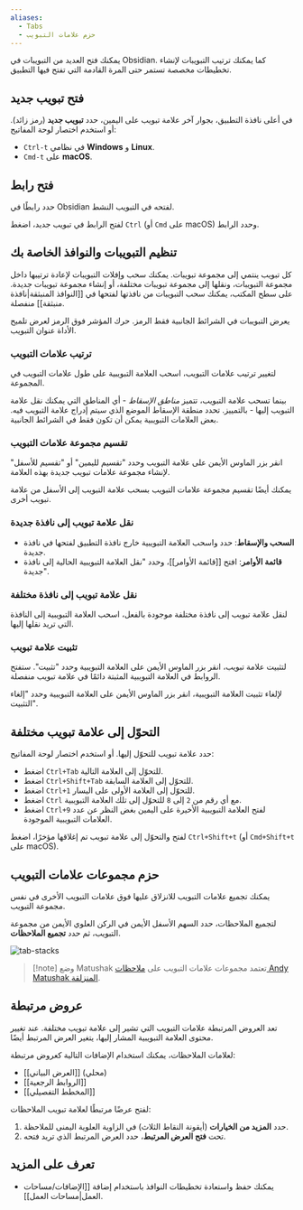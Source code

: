 ```yaml
---
aliases:
  - Tabs
  - حزم علامات التبويب
---
```


يمكنك فتح العديد من التبويبات في Obsidian. كما يمكنك ترتيب التبويبات لإنشاء تخطيطات مخصصة تستمر حتى المرة القادمة التي تفتح فيها التطبيق.

## فتح تبويب جديد

في أعلى نافذة التطبيق، بجوار آخر علامة تبويب على اليمين، حدد **تبويب جديد** (رمز زائد). أو استخدم اختصار لوحة المفاتيح:

- `Ctrl-t` في نظامي **Windows** و **Linux**.
- `Cmd-t` على **macOS**.

## فتح رابط

حدد رابطًا في Obsidian لفتحه في التبويب النشط.

لفتح الرابط في تبويب جديد، اضغط `Ctrl` (أو `Cmd` على macOS) وحدد الرابط.

## تنظيم التبويبات والنوافذ الخاصة بك

كل تبويب ينتمي إلى مجموعة تبويبات. يمكنك سحب وإفلات التبويبات لإعادة ترتيبها داخل مجموعة التبويبات، ونقلها إلى مجموعة تبويبات مختلفة، أو إنشاء مجموعة تبويبات جديدة. على سطح المكتب، يمكنك سحب التبويبات من نافذتها لفتحها في [[النوافذ المنبثقة|نافذة منبثقة]] منفصلة.

يعرض التبويبات في الشرائط الجانبية فقط الرمز. حرك المؤشر فوق الرمز لعرض تلميح الأداة عنوان التبويب.

### ترتيب علامات التبويب

لتغيير ترتيب علامات التبويب، اسحب العلامة التبويبية على طول علامات التبويب في المجموعة.

بينما تسحب علامة التبويب، تتميز _مناطق الإسقاط_ - أي المناطق التي يمكنك نقل علامة التبويب إليها - بالتمييز. تحدد منطقة الإسقاط الموضع الذي سيتم إدراج علامة التبويب فيه. بعض العلامات التبويبية يمكن أن تكون فقط في الشرائط الجانبية.

### تقسيم مجموعة علامات التبويب

انقر بزر الماوس الأيمن على علامة التبويب وحدد "تقسيم لليمين" أو "تقسيم للأسفل" لإنشاء مجموعة علامات تبويب جديدة بهذه العلامة.

يمكنك أيضًا تقسيم مجموعة علامات التبويب بسحب علامة التبويب إلى الأسفل من علامة تبويب أخرى.

### نقل علامة تبويب إلى نافذة جديدة

- **السحب والإسقاط**:
  حدد واسحب العلامة التبويبية خارج نافذة التطبيق لفتحها في نافذة جديدة.
- **قائمة الأوامر**:
  افتح [[قائمة الأوامر]]، وحدد "نقل العلامة التبويبية الحالية إلى نافذة جديدة".

### نقل علامة تبويب إلى نافذة مختلفة

لنقل علامة تبويب إلى نافذة مختلفة موجودة بالفعل، اسحب العلامة التبويبية إلى النافذة التي تريد نقلها إليها.

### تثبيت علامة تبويب

لتثبيت علامة تبويب، انقر بزر الماوس الأيمن على العلامة التبويبية وحدد "تثبيت". ستفتح الروابط في العلامة التبويبية المثبتة دائمًا في علامة تبويب منفصلة.

لإلغاء تثبيت العلامة التبويبية، انقر بزر الماوس الأيمن على العلامة التبويبية وحدد "إلغاء التثبيت".

## التحوّل إلى علامة تبويب مختلفة

حدد علامة تبويب للتحوّل إليها. أو استخدم اختصار لوحة المفاتيح:

- اضغط `Ctrl+Tab` للتحوّل إلى العلامة التالية.
- اضغط `Ctrl+Shift+Tab` للتحوّل إلى العلامة السابقة.
- اضغط `Ctrl+1` للتحوّل إلى العلامة الأولى على اليسار.
- اضغط `Ctrl` مع أي رقم من `2` إلى `8` للتحوّل إلى تلك العلامة التبويبية.
- اضغط `Ctrl+9` لفتح العلامة التبويبية الأخيرة على اليمين بغض النظر عن عدد العلامات التبويبية الموجودة.

لفتح والتحوّل إلى علامة تبويب تم إغلاقها مؤخرًا، اضغط `Ctrl+Shift+t` (أو `Cmd+Shift+t` على macOS).

## حزم مجموعات علامات التبويب

يمكنك تجميع علامات التبويب للانزلاق عليها فوق علامات التبويب الأخرى في نفس مجموعة التبويب.

لتجميع الملاحظات، حدد السهم الأسفل الأيمن في الركن العلوي الأيمن من مجموعة التبويب، ثم حدد **تجميع الملاحظات**.

![tab-stacks](https://user-images.githubusercontent.com/693981/188205363-0f24b2a5-3706-4a8c-b38b-7a66baa68ce6.gif)

> [!note] وضع Matushak
> تعتمد مجموعات علامات التبويب على [ملاحظات Andy Matushak المنزلقة](https://notes.andymatuschak.org/).

## عروض مرتبطة

تعد العروض المرتبطة علامات التبويب التي تشير إلى علامة تبويب مختلفة. عند تغيير محتوى العلامة التبويبية المشار إليها، يتغير العرض المرتبط أيضًا.

لعلامات الملاحظات، يمكنك استخدام الإضافات التالية كعروض مرتبطة:

- [[العرض البياني]] (محلي)
- [[الروابط الرجعية]]
- [[المخطط التفصيلي]]

لفتح عرضًا مرتبطًا لعلامة تبويب الملاحظات:

1. حدد **المزيد من الخيارات** (أيقونة النقاط الثلاث) في الزاوية العلوية اليمنى للملاحظة.
2. تحت **فتح العرض المرتبط**، حدد العرض المرتبط الذي تريد فتحه.

## تعرف على المزيد

- يمكنك حفظ واستعادة تخطيطات النوافذ باستخدام إضافة [[الإضافات/مساحات العمل|مساحات العمل]].
